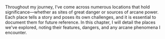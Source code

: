 Throughout my journey, I’ve come across numerous locations that hold significance—whether as sites of great danger or sources of arcane power. Each place tells a story and poses its own challenges, and it is essential to document them for future reference. In this chapter, I will detail the places we've explored, noting their features, dangers, and any arcane phenomena I encounter.

